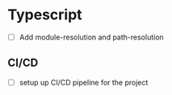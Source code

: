 # Typescript

- [ ] Add module-resolution and path-resolution


## CI/CD

- [ ] setup up CI/CD pipeline for the project